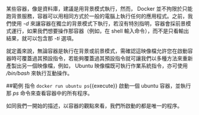 某些容器，像是資料庫，建議是用背景模式執行，然而， Docker 並不拘限於只能跑背景服務，容器可以用相同方式於一般的電腦上執行任何的應用程式。之前，我們使用 *-d* 來讓容器在獨立的背景模式下執行，若沒有特別指明，容器會採前景模式運行，如果我們想要操作那容器（例如，在 shell 輸入命令），而不是只看輸出結果，就可以包含那 *-ti* 選項。

就定義來說，無論容器是執行在背景或前景模式，需確認這映像檔允許您在啟動容器時可覆蓋過其預設指令，若能夠覆蓋過其預設指令就可讓我們以多種方法來重新產製出另一個映像檔，例如， Ubuntu 映像檔既可執行作業系統指令，亦可使用 */bin/bash* 來執行互動操作。

##範例
指令 `docker run ubuntu ps`{{execute}} 啟動一個 ubuntu 容器，並執行那 *ps* 命令來查看容器中的所有程序。

如同我們一開始的描述，以容器的觀點來看，我們所啟動的都是唯一的程序。

